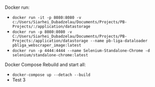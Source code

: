 Docker run:
  * `docker run -it -p 8080:8080 -v c:/Users/Siarhei_Dubadzelau/Documents/Projects/PB-Projects/:/application/datastorage`
  * `docker run -p 8080:8080 -v C:/Users/Siarhei_Dubadzelau/Documents/Projects/PB-Projects:/application/datastorage --name pb-liga-dataloader pbliga_webscraper_image:latest`
  * `docker run -p 4444:4444 --name Selenium-Standalone-Chrome -d selenium/standalone-chrome:latest` 

Docker Compose Rebuild and start all:
  * `docker-compose up --detach --build`
  * Test 3